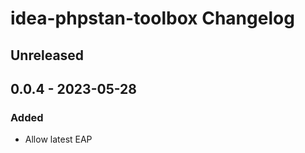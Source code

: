 <!-- Keep a Changelog guide -> https://keepachangelog.com -->

# idea-phpstan-toolbox Changelog

## Unreleased

## 0.0.4 - 2023-05-28

### Added
- Allow latest EAP
